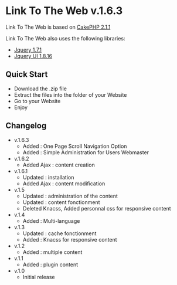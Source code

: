 
Link To The Web v.1.6.3
===============

Link To The Web is based on [CakePHP 2.1.1](http://www.cakephp.org)

Link To The Web also uses the following libraries:

* [Jquery 1.7.1](https://ajax.googleapis.com/ajax/libs/jquery/1.7.1/jquery.min.js)
* [Jquery UI 1.8.16](https://ajax.googleapis.com/ajax/libs/jqueryui/1.8.16/jquery-ui.min.js)

Quick Start
-----------

* Download the .zip file
* Extract the files into the folder of your Website
* Go to your Website
* Enjoy


Changelog
---------

* v.1.6.3 
	* Added : One Page Scroll Navigation Option 
	* Added : Simple Administration for Users Webmaster 
* v.1.6.2 
	* Added Ajax : content creation
* v.1.6.1 
	* Updated : installation
	* Added Ajax : content modification
* v.1.5 
	* Updated : administration of the content
	* Updated : content fonctionment
	* Deleted Knacss, Added personnal css for responsive content
* v.1.4
	* Added : Multi-language
* v.1.3 
	* Updated : cache fonctionment
	* Added : Knacss for responsive content
* v.1.2 
	* Added : multiple content
* v.1.1
	* Added : plugin content
* v.1.0
	* Initial release


